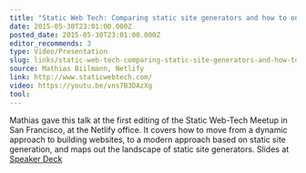 ```yaml
---
title: "Static Web Tech: Comparing static site generators and how to onboard from a dynamic workflow"
date: 2015-05-30T23:01:00.000Z
posted_date: 2015-05-30T23:01:00.000Z
editor_recommends: 3
type: Video/Presentation
slug: links/static-web-tech-comparing-static-site-generators-and-how-to-onboard-from-a-dynamic-workflow
source: Mathias Biilmann, Netlify
link: http://www.staticwebtech.com/
video: https://youtu.be/vns7B3DAzXg
tool:
---
```

Mathias gave this talk at the first editing of the Static Web-Tech Meetup in San Francisco, at the Netlify office. It covers how to move from a dynamic approach to building websites, to a modern approach based on static site generation, and maps out the landscape of static site generators. Slides at [Speaker Deck](https://speakerdeck.com/biilmann/comparing-static-site-generators-and-how-to-onboard-from-a-dynamic-workflow)